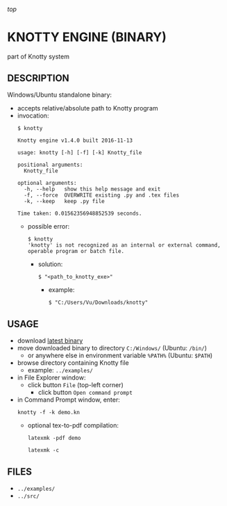 <h6>top

# KNOTTY ENGINE (BINARY)
part of Knotty system

## DESCRIPTION
Windows/Ubuntu standalone binary:
- accepts relative/absolute path to Knotty program
- invocation:
  ```
  $ knotty

  Knotty engine v1.4.0 built 2016-11-13

  usage: knotty [-h] [-f] [-k] Knotty_file

  positional arguments:
    Knotty_file

  optional arguments:
    -h, --help   show this help message and exit
    -f, --force  OVERWRITE existing .py and .tex files
    -k, --keep   keep .py file

  Time taken: 0.01562356948852539 seconds.

  ```
  - possible error:
    ```
    $ knotty
    'knotty' is not recognized as an internal or external command,
    operable program or batch file.

    ```
    - solution:
      ```
      $ "<path_to_knotty_exe>"

      ```
      - example:
        ```
        $ "C:/Users/Vu/Downloads/knotty"

        ```

## USAGE
- download [latest binary][linkReleases]
- move downloaded binary to directory `C:/Windows/` (Ubuntu: `/bin/`)
  - or anywhere else in environment variable `%PATH%` (Ubuntu: `$PATH`)
- browse directory containing Knotty file
  - example: `../examples/`
- in File Explorer window:
  - click button `File` (top-left corner)
    - click button `Open command prompt`
- in Command Prompt window, enter:
  ```
  knotty -f -k demo.kn

  ```
  - optional tex-to-pdf compilation:
    ```
    latexmk -pdf demo

    latexmk -c

    ```

## FILES
- `../examples/`
- `../src/`

[linkReleases]:
https://github.com/vuphan314/Knotty/releases
